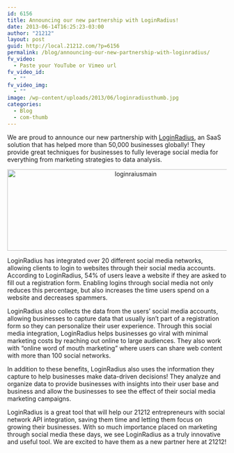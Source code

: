 ```yaml
---
id: 6156
title: Announcing our new partnership with LoginRadius!
date: 2013-06-14T16:25:23-03:00
author: "21212"
layout: post
guid: http://local.21212.com/?p=6156
permalink: /blog/announcing-our-new-partnership-with-loginradius/
fv_video:
  - Paste your YouTube or Vimeo url
fv_video_id:
  - ""
fv_video_img:
  - ""
image: /wp-content/uploads/2013/06/loginradiusthumb.jpg
categories:
  - Blog
  - com-thumb
---
```

<p dir="ltr">
  We are proud to announce our new partnership with <a href="https://www.loginradius.com/">LoginRadius</a>, an SaaS solution that has helped more than 50,000 businesses globally! They provide great techniques for businesses to fully leverage social media for everything from marketing strategies to data analysis.
</p>

<p dir="ltr" style="text-align: center;">
  <a href="http://local.21212.com/wp-content/uploads/2013/06/loginraiusmain.jpg"><img class=" wp-image-6201 aligncenter" alt="loginraiusmain" src="http://local.21212.com/wp-content/uploads/2013/06/loginraiusmain-1024x335.jpg" width="574" height="187" srcset="http://localhost:8080/wp-content/uploads/2013/06/loginraiusmain-1024x335.jpg 1024w, http://localhost:8080/wp-content/uploads/2013/06/loginraiusmain-300x98.jpg 300w" sizes="(max-width: 574px) 100vw, 574px" /></a>
</p>

LoginRadius has integrated over 20 different social media networks, allowing clients to login to websites through their social media accounts. According to LoginRadius, 54% of users leave a website if they are asked to fill out a registration form. Enabling logins through social media not only reduces this percentage, but also increases the time users spend on a website and decreases spammers.

LoginRadius also collects the data from the users’ social media accounts, allowing businesses to capture data that usually isn’t part of a registration form so they can personalize their user experience. Through this social media integration, LoginRadius helps businesses go viral with minimal marketing costs by reaching out online to large audiences. They also work with “online word of mouth marketing” where users can share web content with more than 100 social networks.

In addition to these benefits, LoginRadius also uses the information they capture to help businesses make data-driven decisions! They analyze and organize data to provide businesses with insights into their user base and business and allow the businesses to see the effect of their social media marketing campaigns.

LoginRadius is a great tool that will help our 21212 entrepreneurs with social network API integration, saving them time and letting them focus on growing their businesses. With so much importance placed on marketing through social media these days, we see LoginRadius as a truly innovative and useful tool. We are excited to have them as a new partner here at 21212!